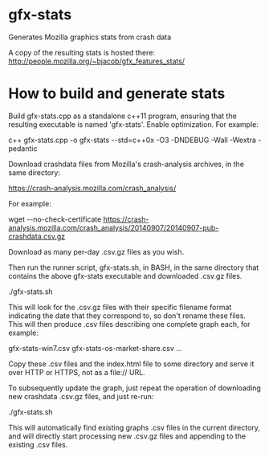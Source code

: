 gfx-stats
=========

Generates Mozilla graphics stats from crash data

A copy of the resulting stats is hosted there:
  http://people.mozilla.org/~bjacob/gfx_features_stats/

How to build and generate stats
===============================

Build gfx-stats.cpp as a standalone c++11 program, ensuring that the resulting executable is named 'gfx-stats'. Enable optimization. For example:

  c++ gfx-stats.cpp -o gfx-stats --std=c++0x -O3 -DNDEBUG -Wall -Wextra -pedantic

Download crashdata files from Mozilla's crash-analysis archives, in the same directory:

  https://crash-analysis.mozilla.com/crash_analysis/

For example:

  wget --no-check-certificate https://crash-analysis.mozilla.com/crash_analysis/20140907/20140907-pub-crashdata.csv.gz

Download as many per-day .csv.gz files as you wish.

Then run the runner script, gfx-stats.sh, in BASH, in the same directory that contains the above gfx-stats executable and downloaded .csv.gz files.

  ./gfx-stats.sh

This will look for the .csv.gz files with their specific filename format indicating the date that they correspond to, so don't rename these files. This will then produce .csv files describing one complete graph each, for example:

  gfx-stats-win7.csv
  gfx-stats-os-market-share.csv
  ...

Copy these .csv files and the index.html file to some directory and serve it over HTTP or HTTPS, not as a file:// URL.

To subsequently update the graph, just repeat the operation of downloading new crashdata .csv.gz files, and just re-run:

  ./gfx-stats.sh

This will automatically find existing graphs .csv files in the current directory, and will directly start processing new .csv.gz files and appending to the existing .csv files.

